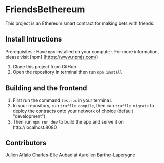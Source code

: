# FriendsBethereum
This project is an Ethereum smart contract for making bets with friends.

## Install Intructions

Prerequisites : Have `npm` installed on your computer. For more information, please visit [npm] (https://www.npmjs.com/)

1. Clone this project from GitHub
2. Open the repository in terminal then run `npm install`

## Building and the frontend

1. First run the command `testrpc` in your terminal.
2. In your repository,  run `truffle compile`, then run `truffle migrate` to deploy the contracts onto your network of choice (default "development").
3. Then run `npm run dev` to build the app and serve it on http://localhost:8080

## Contributors

Julien Aflalo
Charles-Elie Aubadiat
Aurelien Barthe-Laperygne
